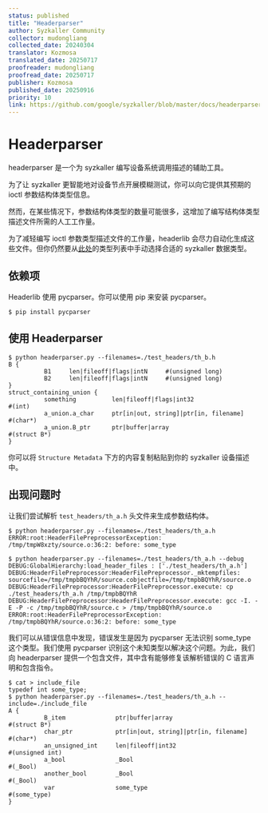```yaml
---
status: published
title: "Headerparser"
author: Syzkaller Community
collector: mudongliang
collected_date: 20240304
translator: Kozmosa
translated_date: 20250717
proofreader: mudongliang
proofread_date: 20250717
publisher: Kozmosa
published_date: 20250916
priority: 10
link: https://github.com/google/syzkaller/blob/master/docs/headerparser_usage.md
---
```


# Headerparser

headerparser 是一个为 syzkaller 编写设备系统调用描述的辅助工具。

为了让 syzkaller 更智能地对设备节点开展模糊测试，你可以向它提供其预期的 ioctl 参数结构体类型信息。

然而，在某些情况下，参数结构体类型的数量可能很多，这增加了编写结构体类型描述文件所需的人工工作量。

为了减轻编写 ioctl 参数类型描述文件的工作量，headerlib 会尽力自动化生成这些文件。但你仍然要从[此处](/docs/syscall_descriptions_syntax.md)的类型列表中手动选择合适的 syzkaller 数据类型。

## 依赖项

Headerlib 使用 pycparser。你可以使用 pip 来安装 pycparser。

```shell
$ pip install pycparser
```

## 使用 Headerparser

```shell
$ python headerparser.py --filenames=./test_headers/th_b.h
B {
          B1     len|fileoff|flags|intN     #(unsigned long)
          B2     len|fileoff|flags|intN     #(unsigned long)
}
struct_containing_union {
          something          len|fileoff|flags|int32                   #(int)
          a_union.a_char     ptr[in|out, string]|ptr[in, filename]     #(char*)
          a_union.B_ptr      ptr|buffer|array                          #(struct B*)
}
```

你可以将 `Structure Metadata` 下方的内容复制粘贴到你的 syzkaller 设备描述中。

## 出现问题时

让我们尝试解析 `test_headers/th_a.h` 头文件来生成参数结构体。

```shell
$ python headerparser.py --filenames=./test_headers/th_a.h
ERROR:root:HeaderFilePreprocessorException: /tmp/tmpW8xzty/source.o:36:2: before: some_type

$ python headerparser.py --filenames=./test_headers/th_a.h --debug
DEBUG:GlobalHierarchy:load_header_files : ['./test_headers/th_a.h']
DEBUG:HeaderFilePreprocessor:HeaderFilePreprocessor._mktempfiles: sourcefile=/tmp/tmpbBQYhR/source.cobjectfile=/tmp/tmpbBQYhR/source.o
DEBUG:HeaderFilePreprocessor:HeaderFilePreprocessor.execute: cp ./test_headers/th_a.h /tmp/tmpbBQYhR
DEBUG:HeaderFilePreprocessor:HeaderFilePreprocessor.execute: gcc -I. -E -P -c /tmp/tmpbBQYhR/source.c > /tmp/tmpbBQYhR/source.o
ERROR:root:HeaderFilePreprocessorException: /tmp/tmpbBQYhR/source.o:36:2: before: some_type
```

我们可以从错误信息中发现，错误发生是因为 pycparser 无法识别 some_type 这个类型。我们使用 pycparser 识别这个未知类型以解决这个问题。为此，我们向 headerparser 提供一个包含文件，其中含有能够修复该解析错误的 C 语言声明和包含指令。

```shell
$ cat > include_file
typedef int some_type;
$ python headerparser.py --filenames=./test_headers/th_a.h --include=./include_file
A {
          B_item              ptr|buffer|array                          #(struct B*)
          char_ptr            ptr[in|out, string]|ptr[in, filename]     #(char*)
          an_unsigned_int     len|fileoff|int32                         #(unsigned int)
          a_bool              _Bool                                     #(_Bool)
          another_bool        _Bool                                     #(_Bool)
          var                 some_type                                 #(some_type)
}
```
